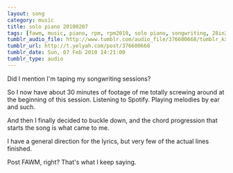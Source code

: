 ```yaml
---
layout: song
category: music
title: solo piano 20100207
tags: [fawm, music, piano, rpm, rpm2010, solo piano, songwriting, 28in28]
tumblr_audio_file: http://www.tumblr.com/audio_file/376600668/tumblr_kxhn70Cozx1qzo4ep
tumblr_url: http://t.yelyah.com/post/376600668
tumblr_date: Sun, 07 Feb 2010 14:21:00
tumblr_type: audio
---
```

Did I mention I'm taping my songwriting sessions?

So I now have about 30 minutes of footage of me totally screwing around at the beginning of this session. Listening to Spotify. Playing melodies by ear and such.

And then I finally decided to buckle down, and the chord progression that starts the song is what came to me.

I have a general direction for the lyrics, but very few of the actual lines finished.

Post FAWM, right? That's what I keep saying.
